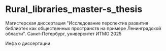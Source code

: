 # Rural_libraries_master-s_thesis
Магистерская диссертация "Исследование перспектив развития библиотек как общественных пространств на примере Ленинградской области". Санкт-Петербург, университет ИТМО 2025

Инфа о диссертации

